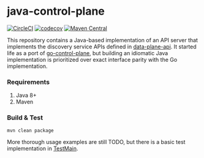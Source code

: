 # java-control-plane

[![CircleCI](https://circleci.com/gh/envoyproxy/java-control-plane.svg?style=svg)](https://circleci.com/gh/envoyproxy/java-control-plane) [![codecov](https://codecov.io/gh/envoyproxy/java-control-plane/branch/master/graph/badge.svg)](https://codecov.io/gh/envoyproxy/java-control-plane) [![Maven Central](https://maven-badges.herokuapp.com/maven-central/io.envoyproxy.controlplane/java-control-plane/badge.svg)](https://maven-badges.herokuapp.com/maven-central/io.envoyproxy.controlplane/java-control-plane)

This repository contains a Java-based implementation of an API server that implements the discovery service APIs defined
in [data-plane-api](https://github.com/envoyproxy/data-plane-api). It started life as a port of
[go-control-plane](https://github.com/envoyproxy/go-control-plane), but building an idiomatic Java implementation is
prioritized over exact interface parity with the Go implementation.

### Requirements

1. Java 8+
2. Maven

### Build & Test

```bash
mvn clean package
```

More thorough usage examples are still TODO, but there is a basic test implementation in
[TestMain](server/src/test/java/io/envoyproxy/controlplane/server/TestMain.java).
